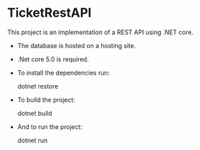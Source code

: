 # TicketRestAPI
This project is an implementation of a REST API using .NET core.

- The database is hosted on a hosting site.
- .Net core 5.0 is required.

- To install the dependencies run: 
   
   dotnet restore 
- To build the project:
  
  dotnet build
- And to run the project:
  
  dotnet run
  
  
